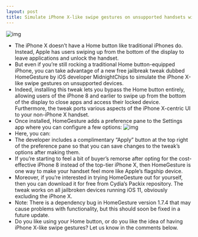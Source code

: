```yaml
---
layout: post
title: Simulate iPhone X-like swipe gestures on unsupported handsets with HomeGesture
---
```

![img](http://media.idownloadblog.com/wp-content/uploads/2018/07/HomeGesture.jpg)
* The iPhone X doesn’t have a Home button like traditional iPhones do. Instead, Apple has users swiping up from the bottom of the display to leave applications and unlock the handset.
* But even if you’re still rocking a traditional Home button-equipped iPhone, you can take advantage of a new free jailbreak tweak dubbed HomeGesture by iOS developer MidnightChips to simulate the iPhone X-like swipe gestures on unsupported devices.
* Indeed, installing this tweak lets you bypass the Home button entirely, allowing users of the iPhone 8 and earlier to swipe up from the bottom of the display to close apps and access their locked device. Furthermore, the tweak ports various aspects of the iPhone X-centric UI to your non-iPhone X handset.
* Once installed, HomeGesture adds a preference pane to the Settings app where you can configure a few options:
![img](http://media.idownloadblog.com/wp-content/uploads/2018/07/HomeGesture-Prefs.jpg)
* Here, you can:
* The developer includes a complimentary “Apply” button at the top right of the preference pane so that you can save changes to the tweak’s options after making them.
* If you’re starting to feel a bit of buyer’s remorse after opting for the cost-effective iPhone 8 instead of the top-tier iPhone X, then HomeGesture is one way to make your handset feel more like Apple’s flagship device.
* Moreover, if you’re interested in trying HomeGesture out for yourself, then you can download it for free from Cydia’s Packix repository. The tweak works on all jailbroken devices running iOS 11, obviously excluding the iPhone X.
* Note: There is a dependency bug in HomeGesture version 1.7.4 that may cause problems with functionality, but this should soon be fixed in a future update.
* Do you like using your Home button, or do you like the idea of having iPhone X-like swipe gestures? Let us know in the comments below.

